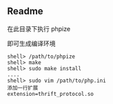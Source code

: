 ## Readme

在此目录下执行 phpize 

即可生成编译环境

```
shell> /path/to/phpize
shell> make
shell> sudo make install
....
shell> sudo vim /path/to/php.ini
添加一行扩展
extension=thrift_protocol.so

``` 
